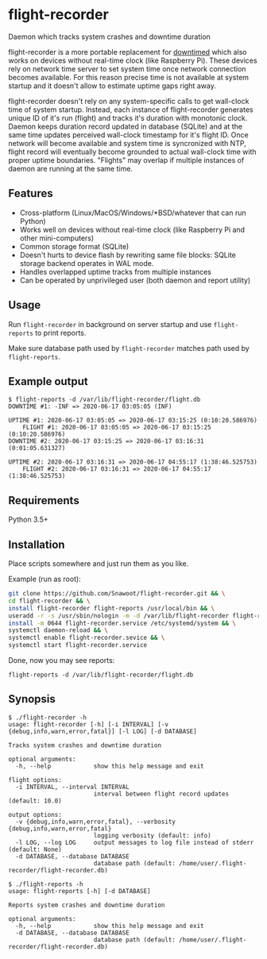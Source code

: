 # flight-recorder

Daemon which tracks system crashes and downtime duration

flight-recorder is a more portable replacement for [downtimed](https://github.com/snabb/downtimed) which also works on devices without real-time clock (like Raspberry Pi). These devices rely on network time server to set system time once network connection becomes available. For this reason precise time is not available at system startup and it doesn't allow to estimate uptime gaps right away.

flight-recorder doesn't rely on any system-specific calls to get wall-clock time of system startup. Instead, each instance of flight-recorder generates unique ID of it's run (flight) and tracks it's duration with monotonic clock. Daemon keeps duration record updated in database (SQLite) and at the same time updates perceived wall-clock timestamp for it's flight ID. Once network will become available and system time is syncronized with NTP, flight record will eventually become grounded to actual wall-clock time with proper uptime boundaries. "Flights" may overlap if multiple instances of daemon are running at the same time.

## Features

* Cross-platform (Linux/MacOS/Windows/\*BSD/whatever that can run Python)
* Works well on devices without real-time clock (like Raspberry Pi and other mini-computers)
* Common storage format (SQLite)
* Doesn't hurts to device flash by rewriting same file blocks: SQLite storage backend operates in WAL mode.
* Handles overlapped uptime tracks from multiple instances
* Can be operated by unprivileged user (both daemon and report utility)

## Usage

Run `flight-recorder` in background on server startup and use `flight-reports` to print reports.

Make sure database path used by `flight-recorder` matches path used by `flight-reports`.

## Example output

```
$ flight-reports -d /var/lib/flight-recorder/flight.db
DOWNTIME #1: -INF => 2020-06-17 03:05:05 (INF)

UPTIME #1: 2020-06-17 03:05:05 => 2020-06-17 03:15:25 (0:10:20.586976)
	FLIGHT #1: 2020-06-17 03:05:05 => 2020-06-17 03:15:25 (0:10:20.586976)
DOWNTIME #2: 2020-06-17 03:15:25 => 2020-06-17 03:16:31 (0:01:05.631327)

UPTIME #2: 2020-06-17 03:16:31 => 2020-06-17 04:55:17 (1:38:46.525753)
	FLIGHT #2: 2020-06-17 03:16:31 => 2020-06-17 04:55:17 (1:38:46.525753)
```


## Requirements

Python 3.5+

## Installation

Place scripts somewhere and just run them as you like.

Example (run as root):

```sh
git clone https://github.com/Snawoot/flight-recorder.git && \
cd flight-recorder && \
install flight-recorder flight-reports /usr/local/bin && \
useradd -r -s /usr/sbin/nologin -m -d /var/lib/flight-recorder flight-recorder && \
install -m 0644 flight-recorder.service /etc/systemd/system && \
systemctl daemon-reload && \
systemctl enable flight-recorder.sevice && \
systemctl start flight-recorder.service
```

Done, now you may see reports:

```
flight-reports -d /var/lib/flight-recorder/flight.db
```


## Synopsis

```
$ ./flight-recorder -h
usage: flight-recorder [-h] [-i INTERVAL] [-v {debug,info,warn,error,fatal}] [-l LOG] [-d DATABASE]

Tracks system crashes and downtime duration

optional arguments:
  -h, --help            show this help message and exit

flight options:
  -i INTERVAL, --interval INTERVAL
                        interval between flight record updates (default: 10.0)

output options:
  -v {debug,info,warn,error,fatal}, --verbosity {debug,info,warn,error,fatal}
                        logging verbosity (default: info)
  -l LOG, --log LOG     output messages to log file instead of stderr (default: None)
  -d DATABASE, --database DATABASE
                        database path (default: /home/user/.flight-recorder/flight-recorder.db)
```

```
$ ./flight-reports -h
usage: flight-reports [-h] [-d DATABASE]

Reports system crashes and downtime duration

optional arguments:
  -h, --help            show this help message and exit
  -d DATABASE, --database DATABASE
                        database path (default: /home/user/.flight-recorder/flight-recorder.db)
```
